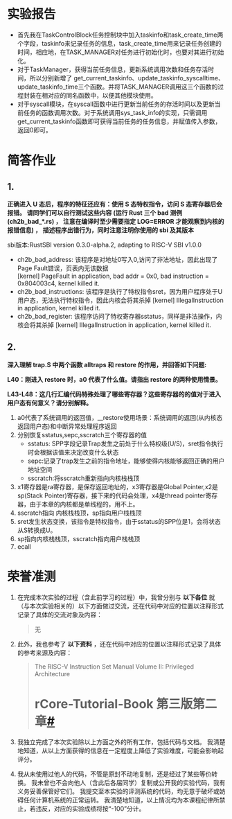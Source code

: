 # 实验报告

- 首先我在TaskControlBlock任务控制块中加入taskinfo和task_create_time两个字段，taskinfo来记录任务的信息，task_create_time用来记录任务创建的时间，相应地，在TASK_MANAGER对任务进行初始化时，也要对其进行初始化。
- 对于TaskManager，获得当前任务信息，更新系统调用次数和任务存活时间，所以分别新增了 get_current_taskinfo、update_taskinfo_syscalltime、update_taskinfo_time三个函数。并将TASK_MANAGER调用这三个函数的过程封装在相对应的同名函数中，以便其他模块使用。
- 对于syscall模块，在syscall函数中进行更新当前任务的存活时间以及更新当前任务的函数调用次数。对于系统调用sys_task_info的实现，只需调用get_current_taskinfo函数即可获得当前任务的任务信息，并赋值传入参数，返回0即可。



#  简答作业

## 1.
**正确进入 U 态后，程序的特征还应有：使用 S 态特权指令，访问 S 态寄存器后会报错。 请同学们可以自行测试这些内容 (运行 Rust 三个 bad 测例 (ch2b_bad_*.rs) ， 注意在编译时至少需要指定 LOG=ERROR 才能观察到内核的报错信息) ， 描述程序出错行为，同时注意注明你使用的 sbi 及其版本**

sbi版本:RustSBI version 0.3.0-alpha.2, adapting to RISC-V SBI v1.0.0
- ch2b_bad_address: 该程序是对地址0写入0,访问了非法地址，因此出现了Page Fault错误，页表内无该数据  
[kernel] PageFault in application, bad addr = 0x0, bad instruction = 0x804003c4, kernel killed it.
- ch2b_bad_instructions: 该程序是执行了特权指令sret，因为用户程序处于U用户态，无法执行特权指令，因此内核会将其杀掉
  [kernel] IllegalInstruction in application, kernel killed it.
- ch2b_bad_register: 该程序访问了特权寄存器sstatus，同样是非法操作，内核会将其杀掉
  [kernel] IllegalInstruction in application, kernel killed it.

## 2.
**深入理解 trap.S 中两个函数 alltraps 和 restore 的作用，并回答如下问题:**

**L40：刚进入 restore 时，a0 代表了什么值。请指出 restore 的两种使用情景。**

**L43-L48：这几行汇编代码特殊处理了哪些寄存器？这些寄存器的的值对于进入用户态有何意义？请分别解释。**

1. a0代表了系统调用的返回值，__restore使用场景：系统调用的返回(从内核态返回用户态)和中断异常处理程序返回
2. 分别恢复sstatus,sepc,sscratch三个寄存器的值
   - sstatus: SPP字段记录Trap发生之前处于什么特权级(U/S)，sret指令执行时会根据该值来决定改变什么状态
   - sepc:记录了trap发生之前的指令地址，能够使得内核能够返回正确的用户地址空间
   - sscratch:将sscratch重新指向内核栈栈顶
3. x1寄存器是ra寄存器，是保存返回地址的，x3寄存器是Global Pointer,x2是sp(Stack Pointer)寄存器，接下来的代码会处理，x4是thread pointer寄存器，由于本章的内核都是单线程的，用不上。
4. sscratch指向 内核栈栈顶，sp指向用户栈栈顶
5. sret发生状态变换，该指令是特权指令，由于sstatus的SPP位是1，会将状态从S转换成U。
6. sp指向内核栈栈顶，sscratch指向用户栈栈顶
7. ecall



# 荣誉准测

1. 在完成本次实验的过程（含此前学习的过程）中，我曾分别与 **以下各位** 就（与本次实验相关的）以下方面做过交流，还在代码中对应的位置以注释形式记录了具体的交流对象及内容：

   > 无

2. 此外，我也参考了 **以下资料** ，还在代码中对应的位置以注释形式记录了具体的参考来源及内容：

   > The RISC-V Instruction Set Manual Volume II: Privileged Architecture
   >
   > # rCore-Tutorial-Book 第三版第二章[#](https://rcore-os.cn/rCore-Tutorial-Book-v3/index.html#rcore-tutorial-book)

3. 我独立完成了本次实验除以上方面之外的所有工作，包括代码与文档。 我清楚地知道，从以上方面获得的信息在一定程度上降低了实验难度，可能会影响起评分。

4. 我从未使用过他人的代码，不管是原封不动地复制，还是经过了某些等价转换。 我未曾也不会向他人（含此后各届同学）复制或公开我的实验代码，我有义务妥善保管好它们。 我提交至本实验的评测系统的代码，均无意于破坏或妨碍任何计算机系统的正常运转。 我清楚地知道，以上情况均为本课程纪律所禁止，若违反，对应的实验成绩将按“-100”分计。

